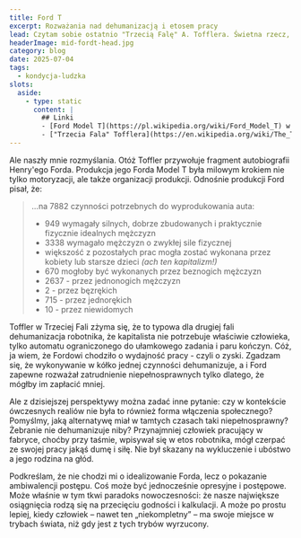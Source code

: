 ```yaml
---
title: Ford T
excerpt: Rozważania nad dehumanizacją i etosem pracy
lead: Czytam sobie ostatnio "Trzecią Falę" A. Tofflera. Świetna rzecz, całkiem dobrze opisuje rzeczywistość XXI wieku a autora można określić wizjonerem, biorąc pod uwagę, że książkę tę napisał w 1980.
headerImage: mid-fordt-head.jpg
category: blog
date: 2025-07-04
tags:
  - kondycja-ludzka
slots:
  aside:
    - type: static
      content: |
        ## Linki
        - [Ford Model T](https://pl.wikipedia.org/wiki/Ford_Model_T) w Wikipedii
        - ["Trzecia Fala" Tofflera](https://en.wikipedia.org/wiki/The_Third_Wave_(Toffler_book)) na enWiki
---
```

Ale naszły mnie rozmyślania. Otóż Toffler przywołuje fragment autobiografii Henry'ego Forda. Produkcja jego Forda Model T była milowym krokiem nie tylko motoryzacji, ale także organizacji produkcji. Odnośnie produkcji Ford pisał, że:
> ...na 7882 czynności potrzebnych do wyprodukowania auta:
> - 949 wymagały silnych, dobrze zbudowanych i praktycznie fizycznie idealnych mężczyzn
> - 3338 wymagało mężczyzn o zwykłej sile fizycznej
> - większość z pozostałych prac mogła zostać wykonana przez kobiety lub starsze dzieci _(ach ten kapitalizm!)_
> - 670 mogłoby być wykonanych przez beznogich mężczyzn
> - 2637 - przez jednonogich mężczyzn
> - 2 - przez bęzrękich
> - 715 - przez jednorękich
> - 10 - przez niewidomych

Toffler w Trzeciej Fali zżyma się, że to typowa dla drugiej fali dehumanizacja robotnika, że kapitalista nie potrzebuje właściwie człowieka, tylko automatu ograniczonego do ułamkowego zadania i paru kończyn. Cóż, ja wiem, że Fordowi chodziło o wydajność pracy - czyli o zyski. Zgadzam się, że wykonywanie w kółko jednej czynności dehumanizuje, a i Ford zapewne rozważał zatrudnienie niepełnosprawnych tylko dlatego, że mógłby im zapłacić mniej.

Ale z dzisiejszej perspektywy można zadać inne pytanie: czy w kontekście ówczesnych realiów nie była to również forma włączenia społecznego? Pomyślmy, jaką alternatywę miał w tamtych czasach taki niepełnosprawny? Żebranie nie dehumanizuje niby? Przynajmniej człowiek pracujący w fabryce, choćby przy taśmie, wpisywał się w etos robotnika, mógł czerpać ze swojej pracy jakąś dumę i siłę. Nie był skazany na wykluczenie i ubóstwo a jego rodzina na głód.

Podkreślam, że nie chodzi mi o idealizowanie Forda, lecz o pokazanie ambiwalencji postępu. Coś może być jednocześnie opresyjne i postępowe. Może właśnie w tym tkwi paradoks nowoczesności: że nasze największe osiągnięcia rodzą się na przecięciu godności i kalkulacji. A może po prostu lepiej, kiedy człowiek – nawet ten „niekompletny” – ma swoje miejsce w trybach świata, niż gdy jest z tych trybów wyrzucony.
